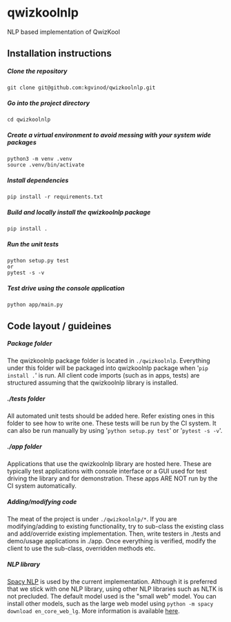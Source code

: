 # qwizkoolnlp
NLP based implementation of QwizKool

## Installation instructions

##### Clone the repository
```git clone git@github.com:kgvinod/qwizkoolnlp.git```

##### Go into the project directory
```cd qwizkoolnlp```

##### Create a virtual environment to avoid messing with your system wide packages
```
python3 -m venv .venv
source .venv/bin/activate
```
##### Install dependencies
```pip install -r requirements.txt ```

##### Build and locally install the qwizkoolnlp package
```pip install .```

##### Run the unit tests
```
python setup.py test
or
pytest -s -v
```
##### Test drive using the console application
```python app/main.py ```

## Code layout / guideines
##### Package folder
The qwizkoolnlp package folder is located in ```./qwizkoolnlp```. Everything under this folder will be packaged into qwizkoolnlp
package when '```pip install .```' is run. All client code imports (such as in apps, tests) are structured assuming that the qwizkoolnlp library is installed.

##### ./tests folder
All automated unit tests should be added here. Refer existing ones in this folder to see how to write one. These tests will be run by the CI system. It can also be run manually by using '```python setup.py test```' or '```pytest -s -v```'.

##### ./app folder
Applications that use the qwizkoolnlp library are hosted here. These are typically test applications with console interface or a GUI used for test driving the library and for demonstration. These apps ARE NOT run by the CI system automatically.

##### Adding/modifying code
The meat of the project is under ```./qwizkoolnlp/*```. If you are modifying/adding to existing functionality, try to sub-class the existing class and add/override existing implementation. Then, write testers in ./tests and demo/usage applications in ./app. Once everything is verified, modify the client to use the sub-class, overridden methods etc.

##### NLP library
[Spacy NLP](https://spacy.io/) is used by the current implementation. Although it is preferred that we stick with one NLP library, using other NLP libraries such as NLTK is not precluded. The default model used is the "small web" model. You can install other models, such as the large web model using ```python -m spacy download en_core_web_lg```. More information is available [here](https://spacy.io/usage/models).




